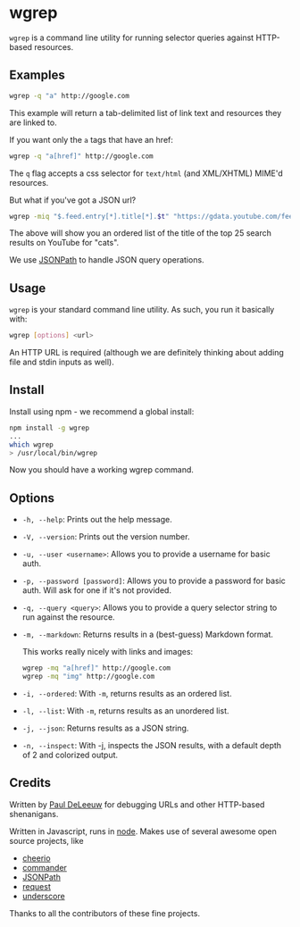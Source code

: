 # wgrep

`wgrep` is a command line utility for running selector queries against HTTP-based 
resources.

## Examples

```sh
wgrep -q "a" http://google.com
```

This example will return a tab-delimited list of link text and resources they
are linked to.

If you want only the `a` tags that have an href:

```sh
wgrep -q "a[href]" http://google.com
```

The `q` flag accepts a css selector for `text/html` (and XML/XHTML) MIME'd
resources.

But what if you've got a JSON url?

```sh
wgrep -miq "$.feed.entry[*].title[*].$t" "https://gdata.youtube.com/feeds/api/videos?q=cats&v=2&alt=json"
```

The above will show you an ordered list of the title of the top 25 search
results on YouTube for "cats".

We use [JSONPath](http://goessner.net/articles/JsonPath/) to handle JSON query
operations.

## Usage

`wgrep` is your standard command line utility. As such, you run it basically
with:

```sh
wgrep [options] <url>
```

An HTTP URL is required (although we are definitely thinking about adding file and 
stdin inputs as well).

## Install

Install using npm - we recommend a global install:

```sh
npm install -g wgrep
...
which wgrep
> /usr/local/bin/wgrep
```

Now you should have a working wgrep command.

## Options

 - `-h, --help`: Prints out the help message.

 - `-V, --version`: Prints out the version number.

 - `-u, --user <username>`: Allows you to provide a username for basic auth.

 - `-p, --password [password]`: Allows you to provide a password for basic auth. Will ask for one if it's not provided.

 - `-q, --query <query>`: Allows you to provide a query selector string to run against the resource.

 - `-m, --markdown`: Returns results in a (best-guess) Markdown format.

    This works really nicely with links and images:
    ```sh
    wgrep -mq "a[href]" http://google.com
    wgrep -mq "img" http://google.com
    ```

 - `-i, --ordered`: With `-m`, returns results as an ordered list.

 - `-l, --list`: With `-m`, returns results as an unordered list.

 - `-j, --json`: Returns results as a JSON string.

 - `-n, --inspect`: With -j, inspects the JSON results, with a default depth of 2 and colorized output.

## Credits

Written by [Paul DeLeeuw](http://twitter.com/pauld) for debugging URLs and
other HTTP-based shenanigans.

Written in Javascript, runs in [node](http://nodejs.org).
Makes use of several awesome open source projects, like
 - [cheerio](https://github.com/MatthewMueller/cheerio)
 - [commander](https://github.com/visionmedia/commander.js/)
 - [JSONPath](http://goessner.net/articles/JsonPath/)
 - [request](https://github.com/mikeal/request)
 - [underscore](http://underscorejs.org)

Thanks to all the contributors of these fine projects.